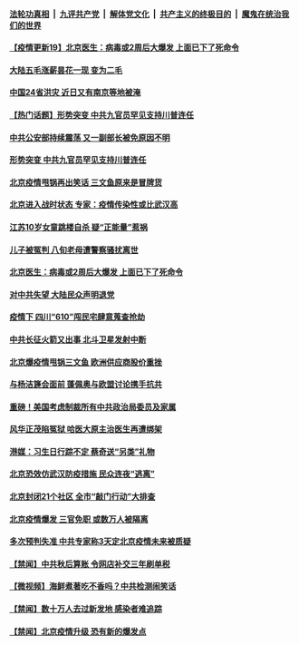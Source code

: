 ####  [法轮功真相](../../../../basic/blob/master/README.md?t=06162002) &nbsp;|&nbsp; [九评共产党](../../../../9ping.md/blob/master/README.md?t=06162002) &nbsp;|&nbsp; [解体党文化](../../../../jtdwh.md/blob/master/README.md?t=06162002)  &nbsp;|&nbsp; [共产主义的终极目的](../../../../gczydzjmd.md/blob/master/README.md?t=06162002) &nbsp;|&nbsp; [魔鬼在统治我们的世界](../../../../mgztzwmdsj.md/blob/master/README.md?t=06162002) 

#### [【疫情更新19】北京医生：病毒或2周后大爆发 上面已下了死命令](../pages/prog204/a102871164.md?t=06162002) 

#### [大陆五毛涨薪昙花一现 变为二毛](../pages/prog204/a102872374.md?t=06162002) 

#### [中国24省洪灾 近日又有南京等地被淹](../pages/prog204/a102872372.md?t=06162002) 

#### [【热门话题】形势突变 中共九官员罕见支持川普连任](../pages/prog204/a102872370.md?t=06162002) 

#### [中共公安部持续震荡 又一副部长被免原因不明](../pages/prog204/a102872353.md?t=06162002) 

#### [形势突变 中共九官员罕见支持川普连任](../pages/prog204/a102872342.md?t=06162002) 

#### [北京疫情甩锅再出笑话 三文鱼原来是冒牌货](../pages/prog204/a102872232.md?t=06162002) 

#### [北京进入战时状态 专家：疫情传染性或比武汉高](../pages/prog204/a102872189.md?t=06162002) 

#### [江苏10岁女童跳楼自杀 疑“正能量”惹祸](../pages/prog204/a102872161.md?t=06162002) 

#### [儿子被冤判 八旬老母遭警察骚扰离世](../pages/prog204/a102872174.md?t=06162002) 

#### [北京医生：病毒或2周后大爆发 上面已下了死命令](../pages/prog204/a102872149.md?t=06162002) 

#### [对中共失望 大陆民众声明退党](../pages/prog204/a102872151.md?t=06162002) 

#### [疫情下 四川“610”闯民宅肆意蒐查抢劫](../pages/prog204/a102872137.md?t=06162002) 

#### [中共长征火箭又出事 北斗卫星发射中断](../pages/prog204/a102872076.md?t=06162002) 

#### [北京爆疫情甩锅三文鱼 欧洲供应商股价重挫](../pages/prog204/a102872045.md?t=06162002) 

#### [与杨洁篪会面前 蓬佩奥与欧盟讨论携手抗共](../pages/prog204/a102872060.md?t=06162002) 

#### [重磅！美国考虑制裁所有中共政治局委员及家属](../pages/prog204/a102872046.md?t=06162002) 

#### [风华正茂陷冤狱 哈医大原主治医生再遭绑架](../pages/prog204/a102872059.md?t=06162002) 

#### [港媒：习生日行踪不定 蔡奇送“另类”礼物](../pages/prog204/a102872015.md?t=06162002) 

#### [北京恐效仿武汉防疫措施 民众连夜“逃离”](../pages/prog204/a102872002.md?t=06162002) 


#### [北京封闭21个社区 全市“敲门行动”大排查](../pages/prog204/a102871754.md?t=06162002) 


#### [北京疫情爆发 三官免职 或数万人被隔离](../pages/prog204/a102871791.md?t=06162002) 

#### [多次预判失准 中共专家称3天定北京疫情未来被质疑](../pages/prog204/a102871789.md?t=06162002) 

#### [【禁闻】中共秋后算账 令网店补交三年刷单税](../pages/prog204/a102871914.md?t=06162002) 


#### [【微视频】海鲜煮著吃不香吗？中共检测闹笑话](../pages/prog204/a102871848.md?t=06162002) 

#### [【禁闻】数十万人去过新发地 感染者难追踪](../pages/prog204/a102871826.md?t=06162002) 

#### [【禁闻】北京疫情升级 恐有新的爆发点](../pages/prog204/a102871821.md?t=06162002) 

